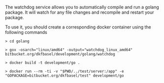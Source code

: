 The watchdog service allows you to automatically compile and run a golang package.
It will watch for any file changes and recompile and restart your package.

To use it, you should create a corresponding docker container using the
following commands

```
> cd golang

> gox -osarch="linux/amd64" -output="watchdog_linux_amd64" bitbucket.org/dkfbasel/development/golang/watchdog

> docker build -t development/go .

> docker run --rm -ti -v "$PWD/../test/server:/app" -e "GOPACKAGE=bitbucket.org/dkfbasel/test" development/go
```
